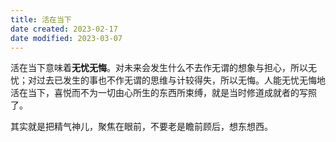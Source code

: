```yaml
---
title: 活在当下
date created: 2023-02-17
date modified: 2023-03-07
---
```


活在当下意味着**无忧无悔**。对未来会发生什么不去作无谓的想象与担心，所以无忧；对过去已发生的事也不作无谓的思维与计较得失，所以无悔。人能无忧无悔地活在当下，喜悦而不为一切由心所生的东西所束缚，就是当时修道成就者的写照了。

其实就是把精气神儿，聚焦在眼前，不要老是瞻前顾后，想东想西。
